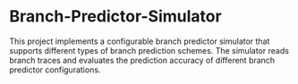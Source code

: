 # Branch-Predictor-Simulator
This project implements a configurable branch predictor simulator that supports different types of branch prediction schemes. The simulator reads branch traces and evaluates the prediction accuracy of different branch predictor configurations.
